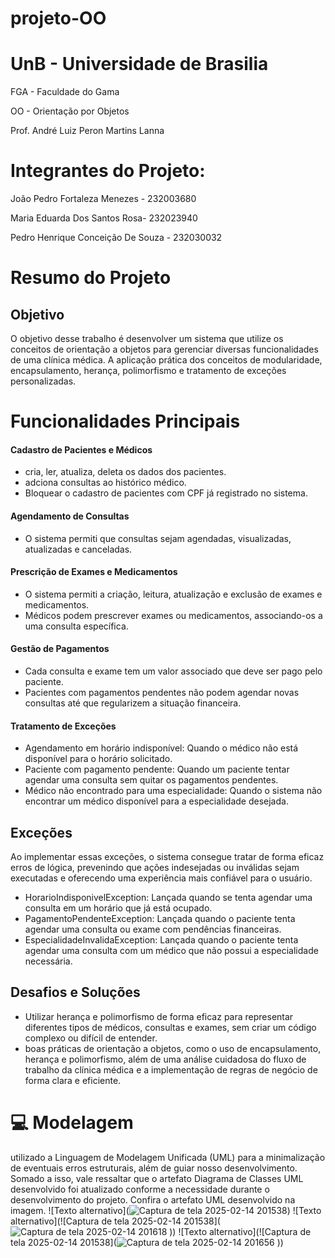 # projeto-OO
# UnB - Universidade de Brasilia

FGA - Faculdade do Gama

OO - Orientação por Objetos

Prof. André Luiz Peron Martins Lanna

# Integrantes do Projeto:

João Pedro Fortaleza Menezes - 232003680

Maria Eduarda Dos Santos Rosa- 232023940

Pedro Henrique Conceição De Souza - 232030032

# Resumo do Projeto
## Objetivo
O objetivo desse trabalho é desenvolver um sistema que utilize os conceitos de orientação a objetos para gerenciar diversas funcionalidades de uma clínica médica. A aplicação prática dos conceitos de modularidade, encapsulamento, herança, polimorfismo e tratamento de exceções personalizadas.




# Funcionalidades Principais
#### Cadastro de Pacientes e Médicos
- cria, ler, atualiza, deleta os dados dos pacientes.
- adciona consultas ao histórico médico.
- Bloquear o cadastro de pacientes com CPF já registrado no sistema.
#### Agendamento de Consultas
- O sistema permiti que consultas sejam agendadas, visualizadas, atualizadas e canceladas.
#### Prescrição de Exames e Medicamentos
- O sistema permiti a criação, leitura, atualização e exclusão de exames e medicamentos.
- Médicos podem prescrever exames ou medicamentos, associando-os a uma consulta específica.
#### Gestão de Pagamentos
- Cada consulta e exame tem um valor associado que deve ser pago pelo paciente.
- Pacientes com pagamentos pendentes não podem agendar novas consultas até que regularizem a situação financeira.
#### Tratamento de Exceções
- Agendamento em horário indisponível: Quando o médico não está disponível para o horário solicitado.
- Paciente com pagamento pendente: Quando um paciente tentar agendar uma consulta sem quitar os pagamentos pendentes.
- Médico não encontrado para uma especialidade: Quando o sistema não encontrar um médico disponível para a especialidade desejada.
## Exceções
 Ao implementar essas exceções, o sistema consegue tratar de forma eficaz erros de lógica, prevenindo que ações indesejadas ou inválidas sejam executadas e oferecendo uma experiência mais confiável para o usuário.
 
   - HorarioIndisponivelException: Lançada quando se tenta agendar uma consulta em um horário que já está ocupado.
   - PagamentoPendenteException: Lançada quando o paciente tenta agendar uma consulta ou exame com pendências financeiras.
   - EspecialidadeInvalidaException: Lançada quando o paciente tenta agendar uma consulta com um médico que não possui a especialidade necessária.
## Desafios e Soluções
- Utilizar herança e polimorfismo de forma eficaz para representar diferentes tipos de médicos, consultas e exames, sem criar um código complexo ou difícil de entender.
- boas práticas de orientação a objetos, como o uso de encapsulamento, herança e polimorfismo, além de uma análise cuidadosa do fluxo de trabalho da clínica médica e a implementação de regras de negócio de forma clara e eficiente.
     
# 💻 Modelagem
utilizado a Linguagem de Modelagem Unificada (UML) para a minimalização de eventuais erros estruturais, além de guiar nosso desenvolvimento. Somado a isso, vale ressaltar que o artefato Diagrama de Classes UML desenvolvido foi atualizado conforme a necessidade durante o desenvolvimento do projeto. Confira o artefato UML desenvolvido na imagem.
![Texto alternativo](![Captura de tela 2025-02-14 201538](https://github.com/user-attachments/assets/7ef41835-3d66-4be0-ad6e-45fd6a57d31b))
![Texto alternativo](![Captura de tela 2025-02-14 201538](![Captura de tela 2025-02-14 201618](https://github.com/user-attachments/assets/90c3644c-3887-4f95-ae22-f64304ce34ec)
))
![Texto alternativo](![Captura de tela 2025-02-14 201538](![Captura de tela 2025-02-14 201656](https://github.com/user-attachments/assets/dc3d44f7-653b-4d06-8507-442b1dc0c3a3)
))


  


     


